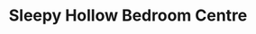 ---
title: "Sleepy Hollow Bedroom Centre"
url: /chorley/sleepy-hollow-bedroom-centre-cottam-street/
shop: Betten
---